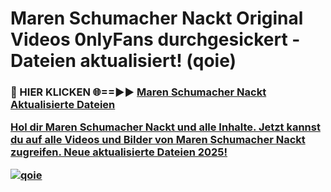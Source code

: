 # Maren Schumacher Nackt Original Videos 0nlyFans durchgesickert - Dateien aktualisiert! (qoie)

<h3>🔴 HIER KLICKEN 🌐==►► <a href="https://tinyurl.com/h6vf6nb8" rel="nofollow">Maren Schumacher Nackt Aktualisierte Dateien

Hol dir Maren Schumacher Nackt und alle Inhalte. Jetzt kannst du auf alle Videos und Bilder von Maren Schumacher Nackt zugreifen. Neue aktualisierte Dateien 2025!

[![qoie](https://i.imgur.com/sD4kR3V.gif)](https://tinyurl.com/h6vf6nb8)
